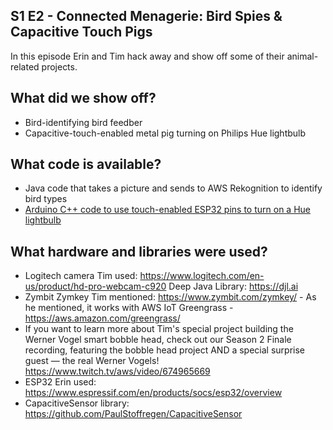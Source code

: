 ## S1 E2 - Connected Menagerie: Bird Spies & Capacitive Touch Pigs

In this episode Erin and Tim hack away and show off some of their animal-related projects.

## What did we show off?

- Bird-identifying bird feedber
- Capacitive-touch-enabled metal pig turning on Philips Hue lightbulb

## What code is available?
- Java code that takes a picture and sends to AWS Rekognition to identify bird types
- [Arduino C++ code to use touch-enabled ESP32 pins to turn on a Hue lightbulb](capacitive-touch-pig)

## What hardware and libraries were used?
- Logitech camera Tim used: https://www.logitech.com/en-us/product/hd-pro-webcam-c920
Deep Java Library: https://djl.ai
- Zymbit Zymkey Tim mentioned: https://www.zymbit.com/zymkey/ - As he mentioned, it works with AWS IoT Greengrass - https://aws.amazon.com/greengrass/
- If you want to learn more about Tim's special project building the Werner Vogel smart bobble head, check out our Season 2 Finale recording, featuring the bobble head project AND a special surprise guest — the real Werner Vogels! https://www.twitch.tv/aws/video/674965669
- ESP32 Erin used: https://www.espressif.com/en/products/socs/esp32/overview
- CapacitiveSensor library: https://github.com/PaulStoffregen/CapacitiveSensor 
